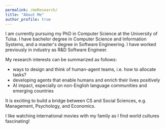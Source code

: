 ```yaml
---
permalink: /meResearch/
title: "About Me"
author_profile: true
---
```


I am currently pursuing my PhD in Computer Science at the University of Tulsa. I have bachelor degree in Computer 
Science and Information Systems, and a master's degree in Software Engineering. I have worked previously in
industry as R&D Software Engineer.

My research interests can be summarized as follows:
* ways to design and think of human-agent teams, i.e. how to allocate tasks?
* developing agents that enable humans and enrich their lives positively
* AI impact, especially on non-English language communities and emerging countries

It is exciting to build a bridge between CS and Social Sciences, e.g. Management, Psychology, and Economics.


I like watching international movies with my family as I find world cultures fascinating!


